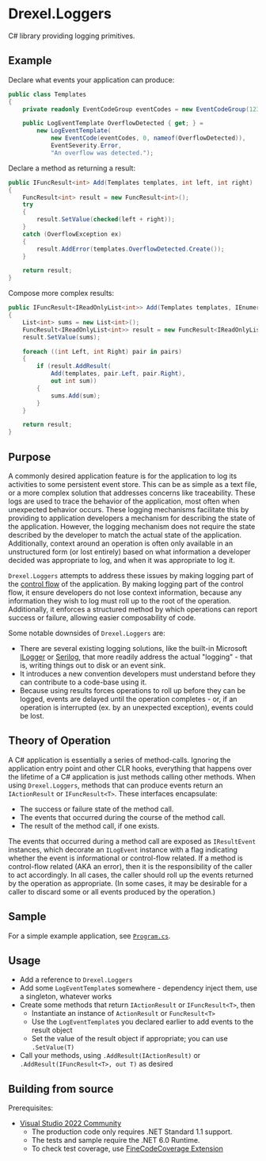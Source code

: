 # Drexel.Loggers
C# library providing logging primitives.

## Example
Declare what events your application can produce:
```csharp
public class Templates
{
    private readonly EventCodeGroup eventCodes = new EventCodeGroup(1234567);

    public LogEventTemplate OverflowDetected { get; } =
        new LogEventTemplate(
            new EventCode(eventCodes, 0, nameof(OverflowDetected)),
            EventSeverity.Error,
            "An overflow was detected.");
```

Declare a method as returning a result:
```csharp
public IFuncResult<int> Add(Templates templates, int left, int right)
{
    FuncResult<int> result = new FuncResult<int>();
    try
    {
        result.SetValue(checked(left + right));
    }
    catch (OverflowException ex)
    {
        result.AddError(templates.OverflowDetected.Create());
    }

    return result;
}
```

Compose more complex results:
```csharp
public IFuncResult<IReadOnlyList<int>> Add(Templates templates, IEnumerable<(int Left, int Right)> pairs)
{
    List<int> sums = new List<int>();
    FuncResult<IReadOnlyList<int>> result = new FuncResult<IReadOnlyList<int>>();
    result.SetValue(sums);

    foreach ((int Left, int Right) pair in pairs)
    {
        if (result.AddResult(
            Add(templates, pair.Left, pair.Right),
            out int sum))
        {
            sums.Add(sum);
        }
    }

    return result;
}
```

## Purpose
A commonly desired application feature is for the application to log its activities to some persistent event store.
This can be as simple as a text file, or a more complex solution that addresses concerns like traceability. These logs
are used to trace the behavior of the application, most often when unexpected behavior occurs. These logging mechanisms
facilitate this by providing to application developers a mechanism for describing the state of the application.
However, the logging mechanism does not require the state described by the developer to match the actual state of the
application. Additionally, context around an operation is often only available in an unstructured form (or lost
entirely) based on what information a developer decided was appropriate to log, and when it was appropriate to log it.

`Drexel.Loggers` attempts to address these issues by making logging part of the
[control flow](https://en.wikipedia.org/wiki/Control_flow) of the application. By making logging part of the control
flow, it ensure developers do not lose context information, because any information they wish to log must roll up to
the root of the operation. Additionally, it enforces a structured method by which operations can report success or
failure, allowing easier composability of code.

Some notable downsides of `Drexel.Loggers` are:
* There are several existing logging solutions, like the built-in Microsoft
  [ILogger](https://docs.microsoft.com/en-us/dotnet/core/extensions/logging) or [Serilog](https://serilog.net/), that
  more readily address the actual "logging" - that is, writing things out to disk or an event sink.
* It introduces a new convention developers must understand before they can contribute to a code-base using it.
* Because using results forces operations to roll up before they can be logged, events are delayed until the operation
  completes - or, if an operation is interrupted (ex. by an unexpected exception), events could be lost.

## Theory of Operation
A C# application is essentially a series of method-calls. Ignoring the application entry point and other CLR hooks,
everything that happens over the lifetime of a C# application is just methods calling other methods. When using
`Drexel.Loggers`, methods that can produce events return an `IActionResult` or `IFuncResult<T>`. These interfaces
encapsulate:
* The success or failure state of the method call.
* The events that occurred during the course of the method call.
* The result of the method call, if one exists.

The events that occurred during a method call are exposed as `IResultEvent` instances, which decorate an `ILogEvent`
instance with a flag indicating whether the event is informational or control-flow related. If a method is
control-flow related (AKA an error), then it is the responsibility of the caller to act accordingly. In all cases, the
caller should roll up the events returned by the operation as appropriate. (In some cases, it may be desirable for a
caller to discard some or all events produced by the operation.)

## Sample
For a simple example application, see [`Program.cs`](/samples/Drexel.Loggers.Sample/Program.cs).

## Usage
* Add a reference to `Drexel.Loggers`
* Add some `LogEventTemplate`s somewhere - dependency inject them, use a singleton, whatever works
* Create some methods that return `IActionResult` or `IFuncResult<T>`, then
  * Instantiate an instance of `ActionResult` or `FuncResult<T>`
  * Use the `LogEventTemplate`s you declared earlier to add events to the result object
  * Set the value of the result object if appropriate; you can use `.SetValue(T)`
* Call your methods, using `.AddResult(IActionResult)` or `.AddResult(IFuncResult<T>, out T)` as desired

## Building from source
Prerequisites:
* [Visual Studio 2022 Community](https://visualstudio.microsoft.com/vs/community/)
  * The production code only requires .NET Standard 1.1 support.
  * The tests and sample require the .NET 6.0 Runtime.
  * To check test coverage, use [FineCodeCoverage Extension](https://github.com/FortuneN/FineCodeCoverage)